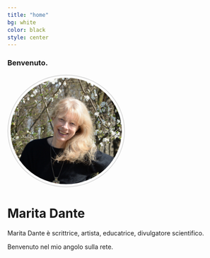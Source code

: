 ```yaml
---
title: "home"
bg: white
color: black
style: center
---
```

### Benvenuto.

<img style="width: 50%; border-radius: 50%; border: 2px solid #ddd; padding: 5px;" src="img/ritratto.jpg">

# Marita Dante

<a href="https://maritadante.it">
<span class="fa-stack fa-lg">
<i class="fa fa-circle fa-stack-2x"></i>
<i class="fa fa-home fa-stack-1x" style="color: white;"></i>
</span></a>
<a href="mailto:marita.dante@gmail.com">
<span class="fa-stack fa-lg">
<i class="fa fa-circle fa-stack-2x"></i>
<i class="fa fa-at fa-stack-1x" style="color: white;"></i>
</span></a>
<a href="tel:+390444542197">
<span class="fa-stack fa-lg">
<i class="fa fa-circle fa-stack-2x"></i>
<i class="fa fa-phone fa-stack-1x" style="color: white;"></i>
</span></a>
<a href="tel:+393473194073">
<span class="fa-stack fa-lg">
<i class="fa fa-circle fa-stack-2x"></i>
<i class="fa fa-mobile fa-stack-1x" style="color: white;"></i>
</span></a>
<a href="https://www.facebook.com/bianco.luigi.9">
<span class="fa-stack fa-lg">
<i class="fa fa-circle fa-stack-2x"></i>
<i class="fa fa-facebook fa-stack-1x" style="color: white;"></i>
</span></a>
<a href="https://github.com/maritadante">
<span class="fa-stack fa-lg">
<i class="fa fa-circle fa-stack-2x"></i>
<i class="fa fa-github fa-stack-1x" style="color: white;"></i>
</span></a>

Marita Dante è scrittrice, artista, educatrice, divulgatore scientifico.

Benvenuto nel mio angolo sulla rete.
